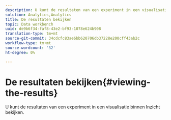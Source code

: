 ```yaml
---
description: U kunt de resultaten van een experiment in een visualisatie binnen Inzicht bekijken.
solution: Analytics,Analytics
title: De resultaten bekijken
topic: Data workbench
uuid: de9b6f34-faf8-43e2-bf93-1078e624b908
translation-type: tm+mt
source-git-commit: 34cdcfc83ae6bb620706db37228e200cff43ab2c
workflow-type: tm+mt
source-wordcount: '32'
ht-degree: 0%

---
```



# De resultaten bekijken{#viewing-the-results}

U kunt de resultaten van een experiment in een visualisatie binnen Inzicht bekijken.

